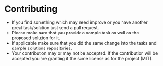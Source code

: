Contributing
============

* If you find something which may need improve or you have another great 
  task/solution just send a pull request.
* Please make sure that you provide a sample task as well as the proposed 
  solution for it.
* If applicable make sure that you did the same change into the tasks and sample
  solutions repositories.
* Your contribution may or may not be accepted. If the contribution will be 
  accepted you are granting it the same license as for the project (MIT).
